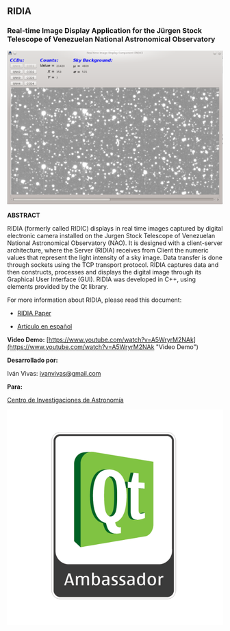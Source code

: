 ## RIDIA ##

### Real-time Image Display Application for the Jürgen Stock Telescope of Venezuelan National Astronomical Observatory ###

![RIDIA GUI](https://github.com/ievivas/RIDIA/blob/master/docs/snapshot1.png?raw=true)


**ABSTRACT**

RIDIA (formerly called RIDIC) displays in real time images captured by digital electronic camera installed on the Jurgen Stock Telescope of Venezuelan National Astronomical Observatory (NAO). It is designed with a client-server architecture, where the Server (RIDIA) receives from Client the numeric values that represent the light intensity of a sky image. Data transfer is done through sockets using the TCP transport protocol. RIDIA captures data and then constructs, processes and displays the digital image through its Graphical User Interface (GUI). RIDIA was developed in C++, using elements provided by the Qt library.

For more information about RIDIA, please read this document:

- [RIDIA Paper](https://github.com/ievivas/RIDIA/blob/master/docs/RIDICpaper_IvanVivas.pdf "RIDIA paper")

- [Artículo en español](https://github.com/ievivas/RIDIA/blob/master/docs/RIDIAarticulo_espa%C3%B1ol.pdf "RIDIA paper spanish")

**Video Demo:**
[https://www.youtube.com/watch?v=A5WryrM2NAk](https://www.youtube.com/watch?v=A5WryrM2NAk "Video Demo")



**Desarrollado por:**

Iván Vivas:
ivanvivas@gmail.com

**Para:**

[Centro de Investigaciones de Astronomía](http://www.cida.gob.ve/cida_home/ "CIDA")

![Qt Ambassador](https://github.com/ievivas/RIDIA/blob/master/docs/qt_ambassador_logo.png?raw=true)
